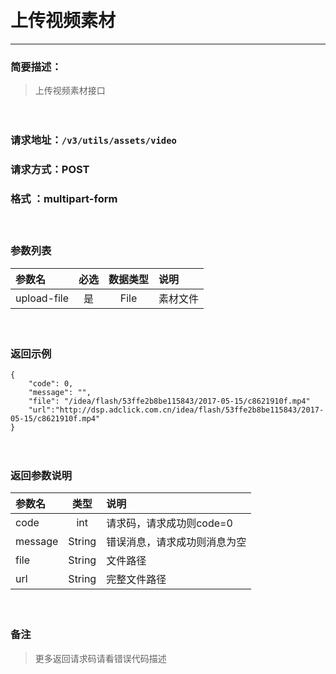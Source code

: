 　
# 上传视频素材
---
### 简要描述：
>上传视频素材接口

　　　　

### 请求地址：```/v3/utils/assets/video```

### 请求方式：POST

### 格式 ：multipart-form
　

### 参数列表

 参数名 | 必选 | 数据类型 | 说明 
 :------ | :----:| :--------: |:---- 
 upload-file|是|File|素材文件


　

### 返回示例
```
{
    "code": 0,
    "message": "",
    "file": "/idea/flash/53ffe2b8be115843/2017-05-15/c8621910f.mp4"
    "url":"http://dsp.adclick.com.cn/idea/flash/53ffe2b8be115843/2017-05-15/c8621910f.mp4"
}
```
　

### 返回参数说明

参数名 | 类型 | 说明
:---   |:---: |:---
code | int | 请求码，请求成功则code=0
message | String | 错误消息，请求成功则消息为空
file|String|文件路径
url|String|完整文件路径
　

### 备注
>更多返回请求码请看错误代码描述